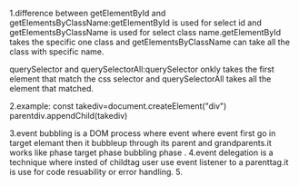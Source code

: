 1.difference between getElementById and getElementsByClassName:getElementById  is used for select id and getElementsByClassName is used for select class name.getElementById takes the specific one class and getElementsByClassName can take all the class with specific name.

querySelector and querySelectorAll:querySelector  onkly takes the first element that match the css selector and querySelectorAll takes all  the element that matched.

2.example: const takediv=document.createElement("div")
parentdiv.appendChild(takediv)

3.event bubbling is a DOM process where event where event first go in target elemant then it bubbleup through its parent and grandparents.it works like phase target phase bubbling phase .
4.event delegation is a technique where insted of childtag user use event listener to a parenttag.it is use for code resuability or error handling.
5.

